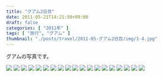 ```yaml
---
title: "グアム2日目"
date: 2011-05-21T14:21:50+09:00
draft: false
categories: [ "2011年" ]
tags: [ "旅行", "グアム" ]
thumbnail: "./posts/travel/2011-05-グアム2日目/img/1-4.jpg"
---
```

グアムの写真です。  
<!--more-->
![](./img/1-1.jpg)
![](./img/1-2.jpg)
![](./img/1-3.jpg)
![](./img/1-4.jpg)
![](./img/1-5.jpg)
![](./img/1-6.jpg)
![](./img/1-7.jpg)
![](./img/1-8.jpg)
![](./img/1-9.jpg)
![](./img/1-10.jpg)
![](./img/1-11.jpg)
![](./img/1-12.jpg)
![](./img/1-13.jpg)
![](./img/1-14.jpg)
![](./img/1-15.jpg)
![](./img/1-16.jpg)
![](./img/1-17.jpg)
![](./img/1-18.jpg)
![](./img/1-19.jpg)